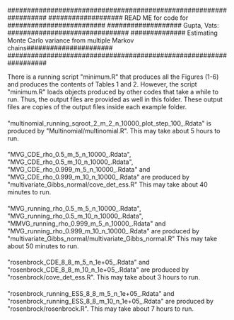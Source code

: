 ##################################################################
################### READ ME for code for #########################
################### Gupta, Vats:   ###############################
############## Estimating Monte Carlo variance from multiple Markov chains######################
##################################################################

There is a running script "minimum.R" that produces all the 
Figures (1-6) and produces the contents of Tables 1 and 2. However, 
the script "minimum.R" loads objects produced by other codes
that take a while to run. Thus, the output files are provided as well in this folder. 
These output files are copies of the output files inside each example folder.

####
"multinomial_running_sqroot_2_m_2_n_10000_plot_step_100_.Rdata" is produced by "Multinomial/multinomial.R". This may take about
5 hours to run.

####
"MVG_CDE_rho_0.5_m_5_n_10000_.Rdata", "MVG_CDE_rho_0.5_m_10_n_10000_.Rdata", "MVG_CDE_rho_0.999_m_5_n_10000_.Rdata" and 
"MVG_CDE_rho_0.999_m_10_n_10000_.Rdata" are produced by "multivariate_Gibbs_normal/cove_det_ess.R" This may take about 40 minutes to run.

####
"MVG_running_rho_0.5_m_5_n_10000_.Rdata", "MVG_running_rho_0.5_m_10_n_10000_.Rdata", "MMVG_running_rho_0.999_m_5_n_10000_.Rdata" and 
"MVG_running_rho_0.999_m_10_n_10000_.Rdata" are produced by "multivariate_Gibbs_normal/multivariate_Gibbs_normal.R" This may take about 50 minutes to run.

####
"rosenbrock_CDE_8_8_m_5_n_1e+05_.Rdata" and "rosenbrock_CDE_8_8_m_10_n_1e+05_.Rdata" are produced by "rosenbrock/cove_det_ess.R". This may take about 3 hours to run.

####
"rosenbrock_running_ESS_8_8_m_5_n_1e+05_.Rdata" and "rosenbrock_running_ESS_8_8_m_10_n_1e+05_.Rdata" are produced by "rosenbrock/rosenbrock.R". This may take about 7 hours to run.


